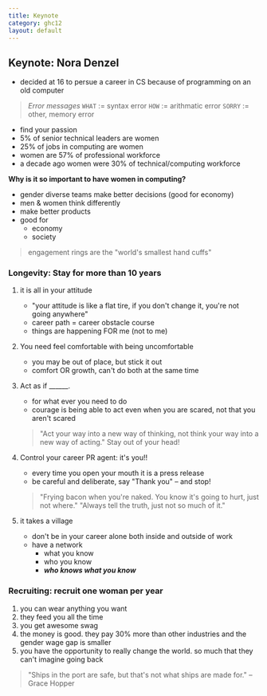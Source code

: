 ```yaml
---
title: Keynote
category: ghc12
layout: default
---
```


## <a id="keynote"></a> Keynote: Nora Denzel

- decided at 16 to persue a career in CS because of programming on an old computer

> *Error messages*
> `WHAT` := syntax error
> `HOW` := arithmatic error
> `SORRY` := other, memory error

- find your passion
- 5% of senior technical leaders are women
- 25% of jobs in computing are women
- women are 57% of professional workforce
- a decade ago women were 30% of technical/computing workforce

**Why is it so important to have women in computing?**

- gender diverse teams make better decisions (good for economy)
- men & women think differently
- make better products
- good for
	- economy
	- society

> engagement rings are the "world's smallest hand cuffs"

### Longevity: Stay for more than 10 years

1. it is all in your attitude
	- "your attitude is like a flat tire, if you don't change it, you're not going anywhere"
	- career path = career obstacle course
	- things are happening FOR me (not to me)
2. You need feel comfortable with being uncomfortable
	- you may be out of place, but stick it out
	- comfort OR growth, can't do both at the same time
3. Act as if ______.
	- for what ever you need to do
	- courage is being able to act even when you are scared, not that you aren't scared

	> "Act your way into a new way of thinking, not think your way into a new way of acting." Stay out of your head!
4. Control your career PR agent: it's you!!
	- every time you open your mouth it is a press release
	- be careful and deliberate, say "Thank you" – and stop!

	> "Frying bacon when you're naked. You know it's going to hurt, just not where."
	> "Always tell the truth, just not so much of it."
5. it takes a village
	- don't be in your career alone both inside and outside of work
	- have a network
		- what you know
		- who you know
		- ***who knows what you know***

### Recruiting: recruit one woman per year

1. you can wear anything you want
2. they feed you all the time
3. you get awesome swag
4. the money is good. they pay 30% more than other industries and the gender wage gap is smaller
5. you have the opportunity to really change the world. so much that they can't imagine going back

> "Ships in the port are safe, but that's not what ships are made for." – Grace Hopper
